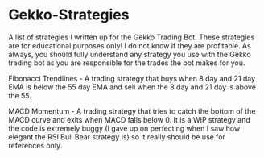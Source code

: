 # Gekko-Strategies

A list of strategies I written up for the Gekko Trading Bot. These strategies are for educational purposes only! I do not know if they are profitable. As always, you should fully understand any strategy you use with the Gekko trading bot as you are responsible for the trades the bot makes for you. 

Fibonacci Trendlines - A trading strategy that buys when 8 day and 21 day EMA is below the 55 day EMA 
and sell when the 8 day and 21 day is above the 55.

MACD Momentum - A trading strategy that tries to catch the bottom of the MACD curve and exits when MACD falls below 0. It is a WIP strategy and the code is extremely buggy (I gave up on perfecting when I saw how elegant the RSI Bull Bear strategy is) so it really should be use for references only. 
